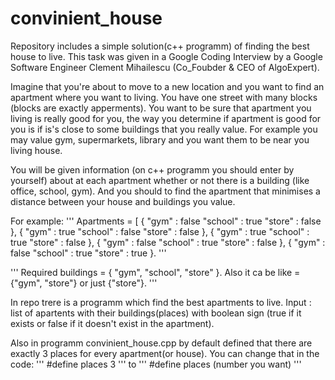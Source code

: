 # convinient_house
Repository includes a simple solution(c++ programm) of finding the best house to live. This task was given in a Google Coding Interview by a Google Software Engineer Clement Mihailescu (Co_Foubder & CEO of AlgoExpert).

Imagine that you're about to move to a new location and you want to find an apartment where you want to living. You have one street with many blocks (blocks are exactly apperments). You want to be sure that apartment you living is really good for you, the way you determine if apartment is good for you is if is's close to some buildings that you really value. For example you may value gym, supermarkets, library and you want them to be near you living house.

You will be given information (on c++ programm you should enter by yourself) about at each apartment whether or not there is a building (like office, school, gym).
And you should to find the apartment that minimises a distance between your house and buildings you value.

For example:
'''
Apartments = [
  {
    "gym" : false
    "school" : true
    "store" : false
  },
  {
    "gym" : true
    "school" : false
    "store" : false
  },
  {
    "gym" : true
    "school" : true
    "store" : false
  },
  {
    "gym" : false
    "school" : true
    "store" : false
  },
  {
    "gym" : false
    "school" : true
    "store" : true
  }.
'''

'''
Required buildings = { "gym", "school", "store" }.
Also it ca be like = {"gym", "store"} or just {"store"}.
'''

In repo trere is a programm which find the best apartments to live. Input : list of apartents with their buildings(places) with boolean sign (true if it exists or false if it doesn't exist in the apartment).

Also in programm convinient_house.cpp by default defined that there are exactly 3 places for every apartment(or house). You can change that in the code:
'''
#define places 3
'''
to
'''
#define places (number you want)
'''
